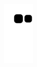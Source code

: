 <p align="center">
   <img src="https://github.com/rbento/rbento/blob/snake/github-contribution-grid-snake.svg" alt="snake">
</p>
